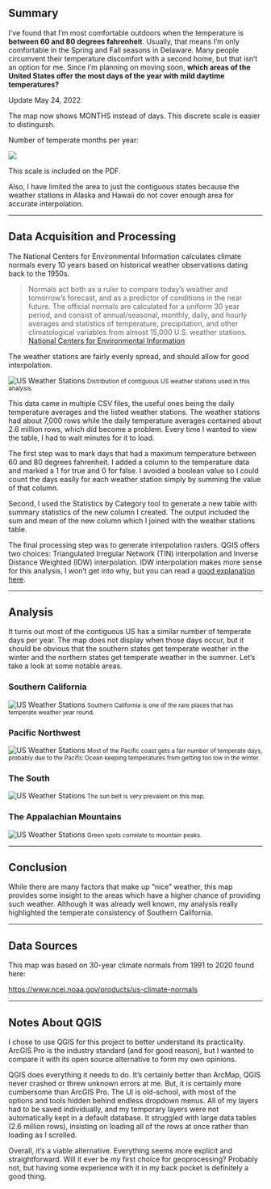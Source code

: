 ## Summary

I’ve found that I’m most comfortable outdoors when the temperature is **between 60 and 80 degrees fahrenheit**. Usually, that means I’m only comfortable in the Spring and Fall seasons in Delaware. Many people circumvent their temperature discomfort with a second home, but that isn’t an option for me. Since I’m planning on moving soon, **which areas of the United States offer the most days of the year with mild daytime temperatures?**

<aside>
<p>Update May 24, 2022 </p>
<p>The map now shows MONTHS instead of days. This discrete scale is easier to distinguish. </p>
<p>Number of temperate months per year: </p>
<img src="us-temperate-days/MonthsScale.png">
<p>This scale is included on the PDF. </p>
<p>Also, I have limited the area to just the contiguous states because the weather stations in Alaska and Hawaii do not cover enough area for accurate interpolation. </p>
</aside>

---

## Data Acquisition and Processing

The National Centers for Environmental Information calculates climate normals every 10 years based on historical weather observations dating back to the 1950s.

> Normals act both as a ruler to compare today’s weather and tomorrow’s forecast, and as a predictor of conditions in the near future. The official normals are calculated for a uniform 30 year period, and consist of annual/seasonal, monthly, daily, and hourly averages and statistics of temperature, precipitation, and other climatological variables from almost 15,000 U.S. weather stations.  
> [National Centers for Environmental Information](https://www.ncei.noaa.gov/products/us-climate-normals)

The weather stations are fairly evenly spread, and should allow for good interpolation.

![US Weather Stations](us-temperate-days/usweatherstations.png)
<small>Distribution of contiguous US weather stations used in this analysis.</small>

This data came in multiple CSV files, the useful ones being the daily temperature averages and the listed weather stations. The weather stations had about 7,000 rows while the daily temperature averages contained about 2.6 million rows, which did become a problem. Every time I wanted to view the table, I had to wait minutes for it to load.

The first step was to mark days that had a maximum temperature between 60 and 80 degrees fahrenheit. I added a column to the temperature data and marked a 1 for true and 0 for false. I avoided a boolean value so I could count the days easily for each weather station simply by summing the value of that column. 

Second, I used the Statistics by Category tool to generate a new table with summary statistics of the new column I created. The output included the sum and mean of the new column which I joined with the weather stations table.

The final processing step was to generate interpolation rasters. QGIS offers two choices: Triangulated Irregular Network (TIN) interpolation and Inverse Distance Weighted (IDW) interpolation. IDW interpolation makes more sense for this analysis, I won’t get into why, but you can read a [good explanation here](https://docs.qgis.org/3.16/en/docs/gentle_gis_introduction/spatial_analysis_interpolation.html).

---

## Analysis

It turns out most of the contiguous US has a similar number of temperate days per year. The map does not display when those days occur, but it should be obvious that the southern states get temperate weather in the winter and the northern states get temperate weather in the summer. Let’s take a look at some notable areas.

### Southern California
![US Weather Stations](us-temperate-days/SoCalMonths.png)
<small>Southern California is one of the rare places that has temperate weather year round.</small>

### Pacific Northwest
![US Weather Stations](us-temperate-days/PacificNwMonths.png)
<small>Most of the Pacific coast gets a fair number of temperate days, probably due to the Pacific Ocean keeping temperatures from getting too low in the winter.</small>

### The South
![US Weather Stations](us-temperate-days/SunBeltMonths.png)
<small>The sun belt is very prevalent on this map.</small>

### The Appalachian Mountains
![US Weather Stations](us-temperate-days/AppalachianMonths.png)
<small>Green spots correlate to mountain peaks.</small>

---

## Conclusion

While there are many factors that make up “nice” weather, this map provides some insight to the areas which have a higher chance of providing such weather. Although it was already well known, my analysis really highlighted the temperate consistency of Southern California. 

---

## Data Sources

This map was based on 30-year climate normals from 1991 to 2020 found here:

https://www.ncei.noaa.gov/products/us-climate-normals

---

## Notes About QGIS

I chose to use QGIS for this project to better understand its practicality. ArcGIS Pro is the industry standard (and for good reason), but I wanted to compare it with its open source alternative to form my own opinions. 

QGIS does everything it needs to do. It’s certainly better than ArcMap, QGIS never crashed or threw unknown errors at me. But, it is certainly more cumbersome than ArcGIS Pro. The UI is old-school, with most of the options and tools hidden behind endless dropdown menus. All of my layers had to be saved individually, and my temporary layers were not automatically kept in a default database. It struggled with large data tables (2.6 million rows), insisting on loading all of the rows at once rather than loading as I scrolled. 

Overall, it’s a viable alternative. Everything seems more explicit and straightforward. Will it ever be my first choice for geoprocessing? Probably not, but having some experience with it in my back pocket is definitely a good thing.
